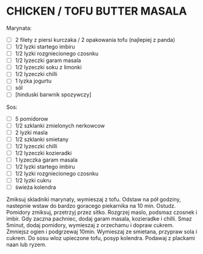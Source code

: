 # CHICKEN / TOFU BUTTER MASALA

Marynata:

* [ ] 2 filety z piersi kurczaka / 2 opakowania tofu (najlepiej z panda)
* [ ] 1/2 lyzki startego imbiru
* [ ] 1/2 lyzki rozgniecionego czosnku
* [ ] 1/2 lyzeczki garam masala
* [ ] 1/2 lyzeczki soku z limonki
* [ ] 1/2 lyzeczki chilli
* [ ] 1 lyzka jogurtu
* [ ] sól
* [ ] [hinduski barwnik spozywczy]

Sos:

* [ ] 5 pomidorow
* [ ] 1/2 szklanki zmielonych nerkowcow
* [ ] 2 lyzki masla
* [ ] 1/2 szklanki smietany
* [ ] 1/2 lyzeczki chilli
* [ ] 1/2 lyzeczki kozieradki
* [ ] 1 lyzeczka garam masala
* [ ] 1/2 lyzki startego imbiru
* [ ] 1/2 lyzki rozgniecionego czosnku
* [ ] 1/2 lyzki cukru
* [ ] świeża kolendra

Zmiksuj skladniki marynaty, wymieszaj z tofu. Odstaw na pół godziny, nastepnie wstaw do bardzo goracego piekarnika na 10 min.
Ostudz. Pomidory zmiksuj, przetrzyj przez sitko. Rozgrzej maslo, podsmaz czosnek i imbir.
Gdy zaczna pachniec, dodaj garam masala, kozieradke i chilli. Smaz 5minut, dodaj pomidory, wymieszaj z orzechamu i dopraw cukrem.
Zmniejsz ogien i podgrzewaj 10min. Wymieszaj ze smietana, przypraw sola i cukrem. Do sosu wloz upieczone tofu, posyp kolendra. Podawaj z plackami naan lub ryzem.